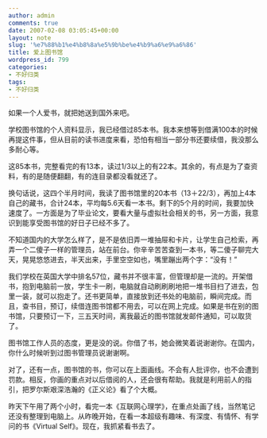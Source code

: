 ```yaml
---
author: admin
comments: true
date: 2007-02-08 03:05:45+00:00
layout: note
slug: '%e7%88%b1%e4%b8%8a%e5%9b%be%e4%b9%a6%e9%a6%86'
title: 爱上图书馆
wordpress_id: 799
categories:
- 不好归类
tags:
- 不好归类
---
```


如果一个人爱书，就把她送到国外来吧。

学校图书馆的个人资料显示，我已经借过85本书。我本来想等到借满100本的时候再提这件事，但从目前的读书进度来看，恐怕有相当一部分书还要续借，我没那么多耐心等。

这85本书，完整看完的有13本，读过1/3以上的有22本。其余的，有点是为了查资料，有的是随便翻翻，有的连目录都没看就还了。

换句话说，这四个半月时间，我读了图书馆里的20本书（13＋22/3），再加上4本自己的藏书，合计24本，平均每5.6天看一本书。剩下的5个月的时间，我要加快速度了。一方面是为了毕业论文，要看大量与虚拟社会相关的书，另一方面，我意识到能享受图书馆的好日子已经不多了。

不知道国内的大学怎么样了，是不是依旧弄一堆抽屉和卡片，让学生自己检索，再弄一个二傻子一样的管理员，站在前台。你辛辛苦苦查到一本书，等二傻子聊完大天，晃晃悠悠进去，半天出来，手里空空如也，嘴里蹦出两个字：“没有！”

我们学校在英国大学中排名57位，藏书并不很丰富，但管理却是一流的。开架借书，抱到电脑前一放，学生卡一刷，电脑就自动刷刷刷地把一堆书目扫了进去，包里一装，就可以抱走了。还书更简单，直接放到还书处的电脑前，瞬间完成。而且，查书目，预订，续借连图书馆都不用去，可以在网上完成。如果是书在别的图书馆，只要预订一下，三五天时间，离我最近的图书馆就发邮件通知，可以取货了。

图书馆工作人员的态度，更是没的说。你借了书，她会微笑着说谢谢你。在国内，你什么时候听到过图书管理员说谢谢啊。

对了，还有一点，图书馆的书，你可以在上面画线。不会有人批评你，也不会遭到罚款。相反，你画的重点对以后借阅的人，还会很有帮助。我就是利用前人的指引，把罗尔斯艰深浩瀚的《正义论》看了个大概。

昨天下午用了两个小时，看完一本《互联网心理学》，在重点处画了线，当然笔记还没有整理到电脑上。从昨晚开始，在看一本超级有趣味、有深度、有情怀、有学问的书《Virtual Self》。现在，我抓紧看书去了。

